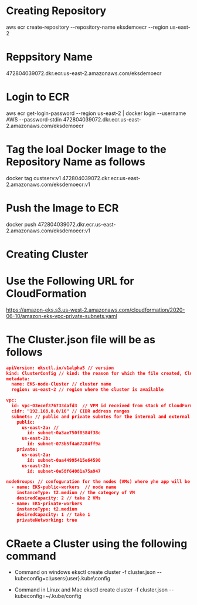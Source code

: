 # Creating Repository

aws ecr create-repository --repository-name eksdemoecr --region us-east-2

# Reppsitory Name
472804039072.dkr.ecr.us-east-2.amazonaws.com/eksdemoecr

# Login to ECR

aws ecr get-login-password --region us-east-2 | docker login --username AWS --password-stdin 472804039072.dkr.ecr.us-east-2.amazonaws.com/eksdemoecr

# Tag the loal Docker Image to the Repository Name as follows

docker tag custserv:v1 472804039072.dkr.ecr.us-east-2.amazonaws.com/eksdemoecr:v1

# Push the Image to ECR

docker push 472804039072.dkr.ecr.us-east-2.amazonaws.com/eksdemoecr:v1

# Creating Cluster

# Use the Following URL for CloudFormation
https://amazon-eks.s3.us-west-2.amazonaws.com/cloudformation/2020-06-10/amazon-eks-vpc-private-subnets.yaml


# The Cluster.json file will be as follows

````json
apiVersion: eksctl.io/v1alpha5 // version
kind: ClusterConfig // kind: the reason for which the file created, ClusterConfig, means created for EKS cluster creation
metadata:
  name: EKS-node-Cluster // cluster name
  region: us-east-2 // region where the cluster is available

vpc:
  id: vpc-03ecef376733dafd3  // VPM id received from stack of CloudFormation
  cidr: "192.168.0.0/16" // CIDR address ranges
  subnets: // public and private subntes for the internal and external communications
    public:
      us-east-2a: // 
        id: subnet-0a3ae750f8584f38c
      us-east-2b:
        id: subnet-073b5f4a67284ff9a
    private:
      us-east-2a:
        id: subnet-0aa44995415e64590
      us-east-2b:
        id: subnet-0e58f64081a75a947

nodeGroups: // confoguration for the nodes (VMs) where yhe app will be deployed
  - name: EKS-public-workers  // node name
    instanceType: t2.medium // the category of VM
    desiredCapacity: 2 // take 2 VMs
  - name: EKS-private-workers
    instanceType: t2.medium
    desiredCapacity: 1 // take 1
    privateNetworking: true

````

# CRaete a Cluster using the following command
 - Command on windows
eksctl create cluster -f cluster.json --kubeconfig=c:\users\{user}\.kube\config

- Command in Linux and Mac
eksctl create cluster -f cluster.json --kubeconfig=~/.kube/config